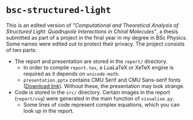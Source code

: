# `bsc-structured-light`

This is an edited version of *"Computational and Theoretical Analysis of Structured Light: Quadrupole Interactions in Chiral Molecules"*, a thesis submitted as part of a project in the final year in my degree in BSc Physics. Some names were edited out to protect their privacy. The project consists of two parts:

+ The report and presentation are stored in the `report/` directory.
    + In order to compile `report.tex`, a LuaLaTeX or XeTeX engine is required as it depends on `unicode-math`.
    + `presentation.pptx` contains CMU Serif and CMU Sans-serif fonts ([Download link](https://cm-unicode.sourceforge.io/download.html)). Without these, the presentation may look strange.
+ Code is stored in the `src/` directory. Certain images in the report (`report/svg`) were generated in the main function of `visualise.py`.
    + Some lines of code represent complex equations, which you can look up in the report.